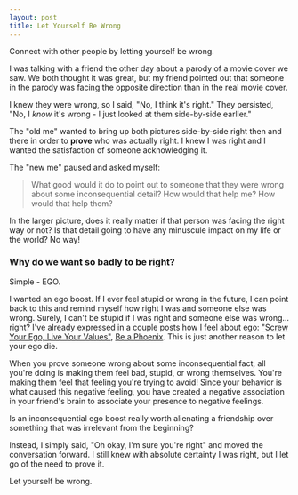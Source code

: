 ```yaml
---
layout: post
title: Let Yourself Be Wrong
---
```


Connect with other people by letting yourself be wrong.

I was talking with a friend the other day about a parody of a movie cover we saw.  We both thought it was great, but my friend pointed out that someone in the parody was facing the opposite direction than in the real movie cover.

I knew they were wrong, so I said, "No, I think it's right."  They persisted, "No, I *know* it's wrong - I just looked at them side-by-side earlier."

The "old me" wanted to bring up both pictures side-by-side right then and there in order to **prove** who was actually right.  I knew I was right and I wanted the satisfaction of someone acknowledging it.

The "new me" paused and asked myself:

> What good would it do to point out to someone that they were wrong about some inconsequential detail?  How would that help me?  How would that help them?

In the larger picture, does it really matter if that person was facing the right way or not?  Is that detail going to have any minuscule impact on my life or the world?  No way!

### Why do we want so badly to be right?

Simple - EGO.

I wanted an ego boost.  If I ever feel stupid or wrong in the future, I can point back to this and remind myself how right I was and someone else was wrong.  Surely, I can't be stupid if I was right and someone else was wrong... right?  I've already expressed in a couple posts how I feel about ego: ["Screw Your Ego, Live Your Values"](http://sofabshirts.com/screw-your-ego/), [Be a Phoenix](http://sofabshirts.com/be-a-phoenix/).  This is just another reason to let your ego die.

When you prove someone wrong about some inconsequential fact, all you're doing is making them feel bad, stupid, or wrong themselves.  You're making them feel that feeling you're trying to avoid!  Since your behavior is what caused this negative feeling, you have created a negative association in your friend's brain to associate your presence to negative feelings.

Is an inconsequential ego boost really worth alienating a friendship over something that was irrelevant from the beginning?

Instead, I simply said, "Oh okay, I'm sure you're right" and moved the conversation forward.  I still knew with absolute certainty I was right, but I let go of the need to prove it.

Let yourself be wrong.
